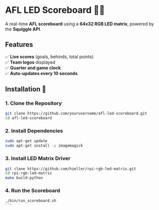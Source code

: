 # AFL LED Scoreboard 🏉💡

A real-time **AFL scoreboard** using a **64x32 RGB LED matrix**, powered by the **Squiggle API**.

## Features
✅ **Live scores** (goals, behinds, total points)  
✅ **Team logos** displayed  
✅ **Quarter and game clock**  
✅ **Auto-updates every 10 seconds**  

## Installation 📌
### **1. Clone the Repository**
```bash
git clone https://github.com/yourusername/afl-led-scoreboard.git
cd afl-led-scoreboard
```

### **2. Install Dependencies**
```bash
sudo apt-get update
sudo apt-get install -y imagemagick
```

### **3. Install LED Matrix Driver**
```bash
git clone https://github.com/hzeller/rpi-rgb-led-matrix.git
cd rpi-rgb-led-matrix
make build-python
```

### **4. Run the Scoreboard**
```bash
./bin/run_scoreboard.sh
``"
